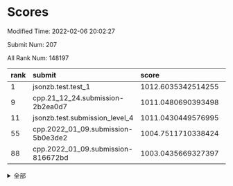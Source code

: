 # Scores

Modified Time: 2022-02-06 20:02:27

Submit Num: 207

All Rank Num: 148197

| rank |               submit               |       score        |       sigma        | pk_num |
| :--- | :--------------------------------- | :----------------- | :----------------- | :----- |
| 1    | jsonzb.test.test_1                 | 1012.6035342514255 | 0.80632824007777   | 2868   |
| 9    | cpp.21_12_24.submission-2b2ea0d7   | 1011.0480690393498 | 0.7640346068010747 | 2865   |
| 11   | jsonzb.test.submission_level_4     | 1011.0430449576995 | 0.7670992070974786 | 2863   |
| 55   | cpp.2022_01_09.submission-5b0e3de2 | 1004.7511710338424 | 0.7300483378093157 | 2859   |
| 88   | cpp.2022_01_09.submission-816672bd | 1003.0435669327397 | 0.716099490611561  | 2864   |


<details>
<summary>全部</summary>

| rank |                 submit                 |       score        |       sigma        | pk_num |
| :--- | :------------------------------------- | :----------------- | :----------------- | :----- |
| 1    | jsonzb.test.test_1                     | 1012.6035342514255 | 0.80632824007777   | 2868   |
| 2    | gobigger.level_3.submission_level_3_8  | 1011.6066204459863 | 0.7839087929668065 | 2862   |
| 3    | gobigger.level_3.submission_level_3_37 | 1011.5156176370557 | 0.7717768479698516 | 2868   |
| 4    | gobigger.level_3.submission_level_3_6  | 1011.2424828206877 | 0.7754590571176028 | 2865   |
| 5    | gobigger.level_3.submission_level_3_44 | 1011.2303222191154 | 0.7697482135972132 | 2865   |
| 6    | gobigger.level_3.submission_level_3_5  | 1011.2176756197396 | 0.7902678889910638 | 2866   |
| 7    | gobigger.level_3.submission_level_3_38 | 1011.1737961221679 | 0.7715988214868955 | 2863   |
| 8    | gobigger.level_3.submission_level_3_12 | 1011.09822367465   | 0.7629247988165959 | 2859   |
| 9    | cpp.21_12_24.submission-2b2ea0d7       | 1011.0480690393498 | 0.7640346068010747 | 2865   |
| 10   | gobigger.level_3.submission_level_3_43 | 1011.0457413601939 | 0.7816589809348123 | 2862   |
| 11   | jsonzb.test.submission_level_4         | 1011.0430449576995 | 0.7670992070974786 | 2863   |
| 12   | gobigger.level_3.submission_level_3_19 | 1010.9717744213013 | 0.7622999450671865 | 2865   |
| 13   | gobigger.level_3.submission_level_3_13 | 1010.9690382517506 | 0.7578957092446175 | 2869   |
| 14   | gobigger.level_3.submission_level_3_35 | 1010.9504639606026 | 0.7757707354276894 | 2858   |
| 15   | gobigger.level_3.submission_level_3_3  | 1010.937120057713  | 0.7758705300206771 | 2863   |
| 16   | gobigger.level_3.submission_level_3_22 | 1010.881842245868  | 0.7448064425602541 | 2860   |
| 17   | gobigger.level_3.submission_level_3_21 | 1010.8501310612389 | 0.7786555077192578 | 2866   |
| 18   | gobigger.level_3.submission_level_3_25 | 1010.8084543545568 | 0.7780808226644722 | 2863   |
| 19   | gobigger.level_3.submission_level_3_48 | 1010.7597868759558 | 0.7560995467608668 | 2861   |
| 20   | gobigger.level_3.submission_level_3_45 | 1010.7550262430085 | 0.7839342482467041 | 2861   |
| 21   | gobigger.level_3.submission_level_3_2  | 1010.7290069923343 | 0.7406589192285866 | 2859   |
| 22   | gobigger.level_3.submission_level_3_30 | 1010.7138990766096 | 0.7870859915173507 | 2865   |
| 23   | gobigger.level_3.submission_level_3_23 | 1010.5742445988423 | 0.7513545353740382 | 2869   |
| 24   | gobigger.level_3.submission_level_3_46 | 1010.4834224083723 | 0.7659487504522381 | 2861   |
| 25   | gobigger.level_3.submission_level_3_17 | 1010.2682521570036 | 0.7616230122707685 | 2867   |
| 26   | gobigger.level_3.submission_level_3_32 | 1010.2632924569749 | 0.7698008173344069 | 2863   |
| 27   | gobigger.level_3.submission_level_3_16 | 1010.2305070403887 | 0.7697003975838491 | 2859   |
| 28   | gobigger.level_3.submission_level_3_42 | 1010.1524110118485 | 0.7634559855156471 | 2866   |
| 29   | gobigger.level_3.submission_level_3_36 | 1010.0491711305098 | 0.7650444578918166 | 2867   |
| 30   | gobigger.level_3.submission_level_3_33 | 1010.0198909000721 | 0.7687567910686719 | 2865   |
| 31   | gobigger.level_3.submission_level_3_34 | 1009.8735874806199 | 0.7472377123984119 | 2864   |
| 32   | gobigger.level_3.submission_level_3_49 | 1009.8107530339147 | 0.75796637788315   | 2861   |
| 33   | gobigger.level_3.submission_level_3_41 | 1009.8016536712246 | 0.7746867857948662 | 2864   |
| 34   | gobigger.level_3.submission_level_3_39 | 1009.7140849019204 | 0.7619323748696307 | 2863   |
| 35   | gobigger.level_3.submission_level_3_9  | 1009.6086264598617 | 0.7419568218385886 | 2867   |
| 36   | gobigger.level_3.submission_level_3_15 | 1009.5754689017336 | 0.7589480761277783 | 2859   |
| 37   | gobigger.level_3.submission_level_3_40 | 1009.4987107809453 | 0.7665274349874802 | 2865   |
| 38   | gobigger.level_3.submission_level_3_31 | 1009.4334906886294 | 0.7454516454361438 | 2864   |
| 39   | gobigger.level_3.submission_level_3_0  | 1009.4148517867748 | 0.7511499233888658 | 2864   |
| 40   | gobigger.level_3.submission_level_3_4  | 1009.3928439488034 | 0.7436163998396689 | 2866   |
| 41   | gobigger.level_3.submission_level_3_27 | 1009.3217732241138 | 0.7473079555215135 | 2861   |
| 42   | gobigger.level_3.submission_level_3_7  | 1009.3163302798795 | 0.749114717499775  | 2866   |
| 43   | gobigger.level_3.submission_level_3_18 | 1009.2550175198974 | 0.7368222505651678 | 2862   |
| 44   | gobigger.level_3.submission_level_3_24 | 1009.1573529845933 | 0.7593317165652703 | 2868   |
| 45   | gobigger.level_3.submission_level_3_26 | 1009.0140198622908 | 0.7279537053115983 | 2864   |
| 46   | gobigger.level_3.submission_level_3_28 | 1008.8583878466965 | 0.7539899782787374 | 2859   |
| 47   | gobigger.level_3.submission_level_3_29 | 1008.7993883236956 | 0.761859688591924  | 2865   |
| 48   | gobigger.level_3.submission_level_3_47 | 1008.757884480968  | 0.7585778555638037 | 2863   |
| 49   | gobigger.level_3.submission_level_3_1  | 1008.6718045721854 | 0.7443141727856423 | 2860   |
| 50   | gobigger.level_3.submission_level_3_14 | 1008.6156266885469 | 0.7476488437751327 | 2862   |
| 51   | gobigger.level_3.submission_level_3_11 | 1008.4490359372714 | 0.7394863928492447 | 2860   |
| 52   | gobigger.level_3.submission_level_3_10 | 1008.4322921096278 | 0.7317679686853762 | 2859   |
| 53   | gobigger.level_3.submission_level_3_20 | 1008.1204650216695 | 0.7501680539489175 | 2860   |
| 54   | gobigger.level_1.submission_level_1_11 | 1004.8154721054432 | 0.7318694256856282 | 2860   |
| 55   | cpp.2022_01_09.submission-5b0e3de2     | 1004.7511710338424 | 0.7300483378093157 | 2859   |
| 56   | gobigger.level_1.submission_level_1_39 | 1004.5915286173013 | 0.721737035435508  | 2858   |
| 57   | gobigger.level_1.submission_level_1_23 | 1004.4671983652821 | 0.7216280293504533 | 2864   |
| 58   | gobigger.level_1.submission_level_1_29 | 1004.3337470317842 | 0.7166210305637463 | 2865   |
| 59   | gobigger.level_1.submission_level_1_1  | 1004.178295934668  | 0.727167590134798  | 2867   |
| 60   | gobigger.level_1.submission_level_1_43 | 1004.1555159715667 | 0.7151057780825587 | 2863   |
| 61   | gobigger.level_1.submission_level_1_8  | 1004.0924854856542 | 0.7187988404058553 | 2862   |
| 62   | gobigger.level_1.submission_level_1_32 | 1004.0477445092696 | 0.7245757210839378 | 2869   |
| 63   | gobigger.level_1.submission_level_1_46 | 1004.0468715957658 | 0.7191047591752038 | 2862   |
| 64   | gobigger.level_1.submission_level_1_28 | 1003.8995691125323 | 0.7139261272137961 | 2867   |
| 65   | gobigger.level_1.submission_level_1_15 | 1003.8973318123824 | 0.7251478408956346 | 2866   |
| 66   | gobigger.level_1.submission_level_1_24 | 1003.846103540613  | 0.7243016727695156 | 2864   |
| 67   | gobigger.level_1.submission_level_1_9  | 1003.8227205386642 | 0.7138069378131022 | 2858   |
| 68   | gobigger.level_1.submission_level_1_22 | 1003.821221655051  | 0.7237404141747431 | 2865   |
| 69   | gobigger.level_1.submission_level_1_33 | 1003.8014343932717 | 0.7270194492696415 | 2868   |
| 70   | gobigger.level_1.submission_level_1_31 | 1003.7720578035157 | 0.7143864540601171 | 2861   |
| 71   | gobigger.level_1.submission_level_1_21 | 1003.6018928801448 | 0.7228181014000262 | 2859   |
| 72   | gobigger.level_1.submission_level_1_17 | 1003.5572539896664 | 0.7105877551338546 | 2861   |
| 73   | gobigger.level_1.submission_level_1_49 | 1003.5341335957961 | 0.7214913123046667 | 2864   |
| 74   | gobigger.level_1.submission_level_1_26 | 1003.5119330789063 | 0.7154291368562476 | 2865   |
| 75   | gobigger.level_1.submission_level_1_25 | 1003.4835718894054 | 0.7194211019080603 | 2862   |
| 76   | gobigger.level_1.submission_level_1_10 | 1003.4081465436815 | 0.7180767488816299 | 2862   |
| 77   | gobigger.level_1.submission_level_1_34 | 1003.3905412171647 | 0.7246638257216319 | 2860   |
| 78   | gobigger.level_1.submission_level_1_37 | 1003.38373521973   | 0.7090544894222429 | 2867   |
| 79   | gobigger.level_1.submission_level_1_44 | 1003.365266293951  | 0.717057658067046  | 2867   |
| 80   | gobigger.level_1.submission_level_1_5  | 1003.3450813692149 | 0.7233496359814076 | 2856   |
| 81   | gobigger.level_1.submission_level_1_42 | 1003.3346604929601 | 0.7311339038320324 | 2865   |
| 82   | gobigger.level_1.submission_level_1_3  | 1003.1833122860418 | 0.7195487308909199 | 2868   |
| 83   | gobigger.level_1.submission_level_1_47 | 1003.1444542619464 | 0.7264523492051915 | 2865   |
| 84   | gobigger.level_1.submission_level_1_16 | 1003.1350198946941 | 0.7132885068669615 | 2867   |
| 85   | gobigger.level_1.submission_level_1_48 | 1003.1162328176421 | 0.710193306078012  | 2865   |
| 86   | gobigger.level_1.submission_level_1_7  | 1003.0929684277432 | 0.7066264339834044 | 2860   |
| 87   | gobigger.level_1.submission_level_1_14 | 1003.0595670826093 | 0.7187286867718249 | 2863   |
| 88   | cpp.2022_01_09.submission-816672bd     | 1003.0435669327397 | 0.716099490611561  | 2864   |
| 89   | gobigger.level_1.submission_level_1_12 | 1002.902112091334  | 0.7262538150731384 | 2864   |
| 90   | gobigger.level_1.submission_level_1_41 | 1002.8792076683167 | 0.7138854752060291 | 2865   |
| 91   | gobigger.level_1.submission_level_1_40 | 1002.7872494148435 | 0.7180338889620351 | 2866   |
| 92   | gobigger.level_1.submission_level_1_27 | 1002.7828677514326 | 0.7330960757856051 | 2863   |
| 93   | gobigger.level_1.submission_level_1_19 | 1002.7815793202104 | 0.7199671778192895 | 2864   |
| 94   | gobigger.level_1.submission_level_1_6  | 1002.7635127541969 | 0.7185099076845423 | 2862   |
| 95   | gobigger.level_1.submission_level_1_35 | 1002.7262911877806 | 0.7167629510510866 | 2861   |
| 96   | gobigger.level_1.submission_level_1_2  | 1002.7034383206746 | 0.7216306946687421 | 2863   |
| 97   | gobigger.level_1.submission_level_1_13 | 1002.6796991635536 | 0.7034846241510028 | 2867   |
| 98   | gobigger.level_1.submission_level_1_18 | 1002.6487665276701 | 0.7257886857661163 | 2865   |
| 99   | gobigger.level_1.submission_level_1_0  | 1002.618393243463  | 0.7139372762379831 | 2862   |
| 100  | gobigger.level_1.submission_level_1_36 | 1002.3129591359949 | 0.7102285350669498 | 2864   |
| 101  | gobigger.level_1.submission_level_1_38 | 1002.0625030146804 | 0.7104091418853112 | 2869   |
| 102  | gobigger.level_1.submission_level_1_4  | 1002.038444977278  | 0.704748483394926  | 2868   |
| 103  | gobigger.level_1.submission_level_1_20 | 1002.0327645284549 | 0.7121623957464055 | 2860   |
| 104  | gobigger.level_1.submission_level_1_45 | 1001.7140556014186 | 0.7025410938299003 | 2859   |
| 105  | gobigger.level_1.submission_level_1_30 | 1001.2830964509732 | 0.7112745799840378 | 2860   |
| 106  | gobigger.random.submission_random_24   | 998.0647286239309  | 0.7062509841844755 | 2867   |
| 107  | gobigger.random.submission_random_32   | 997.5798860828087  | 0.7193590531136853 | 2869   |
| 108  | gobigger.random.submission_random_25   | 997.0739312414582  | 0.6994873821151386 | 2865   |
| 109  | gobigger.random.submission_random_48   | 997.0276664632567  | 0.7110838849073091 | 2865   |
| 110  | gobigger.random.submission_random_23   | 997.0176022186446  | 0.7066241742902498 | 2859   |
| 111  | gobigger.random.submission_random_28   | 996.9570391310765  | 0.7184415860313889 | 2861   |
| 112  | gobigger.random.submission_random_40   | 996.7484987955036  | 0.7090861671401905 | 2866   |
| 113  | gobigger.random.submission_random_46   | 996.7181673403594  | 0.7229888660119165 | 2869   |
| 114  | gobigger.random.submission_random_7    | 996.5411528940014  | 0.7077681547543176 | 2862   |
| 115  | gobigger.random.submission_random_8    | 996.4997487061021  | 0.7075009174099072 | 2862   |
| 116  | gobigger.random.submission_random_44   | 996.491126519552   | 0.718472863734152  | 2863   |
| 117  | gobigger.random.submission_random_42   | 996.4343135435299  | 0.7099567742679466 | 2868   |
| 118  | gobigger.random.submission_random_16   | 996.4329387599965  | 0.7119004158142808 | 2862   |
| 119  | gobigger.random.submission_random_18   | 996.3121482048375  | 0.7045602458950856 | 2866   |
| 120  | gobigger.random.submission_random_6    | 996.311987996224   | 0.7064890269032487 | 2868   |
| 121  | gobigger.random.submission_random_47   | 996.310306136454   | 0.6939885205757456 | 2866   |
| 122  | gobigger.random.submission_random_20   | 996.224697139889   | 0.7112709370183343 | 2864   |
| 123  | gobigger.random.submission_random_13   | 996.1035537657532  | 0.7133997452338607 | 2864   |
| 124  | gobigger.random.submission_random_3    | 996.0600411745991  | 0.7135240250893402 | 2861   |
| 125  | gobigger.random.submission_random_21   | 995.9915765950744  | 0.705130517572169  | 2864   |
| 126  | gobigger.random.submission_random_41   | 995.9661712552357  | 0.7081139892757123 | 2863   |
| 127  | gobigger.random.submission_random_35   | 995.9581248596274  | 0.7142358127884323 | 2857   |
| 128  | gobigger.random.submission_random_26   | 995.9545385013009  | 0.7088893919991657 | 2864   |
| 129  | gobigger.random.submission_random_37   | 995.9097770383256  | 0.7099807536734226 | 2864   |
| 130  | gobigger.random.submission_random_45   | 995.8847864631076  | 0.713897069498552  | 2859   |
| 131  | gobigger.random.submission_random_27   | 995.8586612141429  | 0.7209814879219321 | 2863   |
| 132  | gobigger.random.submission_random_9    | 995.7834363741835  | 0.7197652786574543 | 2859   |
| 133  | gobigger.random.submission_random_33   | 995.5099449027463  | 0.7015345327918975 | 2866   |
| 134  | gobigger.random.submission_random_22   | 995.5044850858771  | 0.7223787723684052 | 2865   |
| 135  | gobigger.random.submission_random_2    | 995.4837855966273  | 0.7040037141466137 | 2864   |
| 136  | gobigger.random.submission_random_31   | 995.4779101311805  | 0.7288242129813693 | 2862   |
| 137  | gobigger.random.submission_random_38   | 995.4448055375198  | 0.7170274849170243 | 2866   |
| 138  | gobigger.random.submission_random_17   | 995.432398557267   | 0.72139065106296   | 2861   |
| 139  | gobigger.random.submission_random_39   | 995.3787248547342  | 0.7099616972518419 | 2861   |
| 140  | gobigger.random.submission_random_19   | 995.356922131335   | 0.6959675148173186 | 2866   |
| 141  | gobigger.random.submission_random_15   | 995.3342198822007  | 0.7132514281303842 | 2861   |
| 142  | gobigger.random.submission_random_11   | 995.3172684644857  | 0.7288333632580203 | 2864   |
| 143  | gobigger.random.submission_random_10   | 995.2464586452761  | 0.7139241251419095 | 2862   |
| 144  | gobigger.random.submission_random_30   | 995.2429507089682  | 0.7088880048957162 | 2865   |
| 145  | gobigger.random.submission_random_0    | 995.2105252126959  | 0.7153057583530381 | 2861   |
| 146  | gobigger.random.submission_random_49   | 995.1542960876379  | 0.7170153797486563 | 2866   |
| 147  | gobigger.random.submission_random_43   | 995.1372158555397  | 0.719625793517498  | 2864   |
| 148  | gobigger.random.submission_random_36   | 995.0380656853359  | 0.7171267237351975 | 2864   |
| 149  | gobigger.random.submission_random_4    | 994.8927198197849  | 0.726213240513243  | 2862   |
| 150  | gobigger.random.submission_random_12   | 994.8651396722331  | 0.7162335634287683 | 2867   |
| 151  | gobigger.random.submission_random_1    | 994.7905993043892  | 0.7215677359621192 | 2861   |
| 152  | gobigger.random.submission_random_5    | 994.6245562744256  | 0.7200110529121561 | 2864   |
| 153  | gobigger.random.submission_random_14   | 994.6231694800277  | 0.7286396269823814 | 2859   |
| 154  | gobigger.level_2.submission_level_2_19 | 994.2661052252871  | 0.7312306578471682 | 2865   |
| 155  | gobigger.random.submission_random_29   | 994.1322766974262  | 0.7053599229096581 | 2866   |
| 156  | gobigger.level_2.submission_level_2_16 | 994.0731781192571  | 0.7254667356669795 | 2858   |
| 157  | gobigger.random.submission_random_34   | 994.0306790301671  | 0.7214082141916683 | 2867   |
| 158  | gobigger.level_2.submission_level_2_41 | 993.6353171498404  | 0.7211995009876198 | 2861   |
| 159  | gobigger.level_2.submission_level_2_13 | 993.4054279740932  | 0.7241250520837943 | 2865   |
| 160  | gobigger.level_2.submission_level_2_1  | 993.2788898195481  | 0.7297989776906323 | 2865   |
| 161  | gobigger.level_2.submission_level_2_23 | 993.2401346946403  | 0.7317458580833511 | 2869   |
| 162  | gobigger.level_2.submission_level_2_42 | 993.1963896609217  | 0.7172858139805461 | 2864   |
| 163  | gobigger.level_2.submission_level_2_37 | 993.1655081959284  | 0.7358735146959327 | 2865   |
| 164  | gobigger.level_2.submission_level_2_36 | 993.1523950051902  | 0.736249443815238  | 2862   |
| 165  | gobigger.level_2.submission_level_2_49 | 993.1042771022875  | 0.7306690358565813 | 2864   |
| 166  | gobigger.level_2.submission_level_2_0  | 993.1025977898092  | 0.7330978153810515 | 2867   |
| 167  | gobigger.level_2.submission_level_2_48 | 993.0909508480605  | 0.724235334784747  | 2866   |
| 168  | gobigger.level_2.submission_level_2_9  | 993.0662171567967  | 0.7356643884970209 | 2867   |
| 169  | gobigger.level_2.submission_level_2_47 | 993.0386037130222  | 0.7344123027988609 | 2865   |
| 170  | gobigger.level_2.submission_level_2_12 | 992.9277726377526  | 0.7363840873306955 | 2865   |
| 171  | gobigger.level_2.submission_level_2_24 | 992.7769508976411  | 0.738572037969212  | 2864   |
| 172  | gobigger.level_2.submission_level_2_45 | 992.6690504992096  | 0.7347421419104968 | 2864   |
| 173  | gobigger.level_2.submission_level_2_28 | 992.4975107710479  | 0.7364825425988716 | 2865   |
| 174  | gobigger.level_2.submission_level_2_18 | 992.4957648619188  | 0.7395631242472532 | 2866   |
| 175  | gobigger.level_2.submission_level_2_7  | 992.3984601923044  | 0.7404833148344685 | 2869   |
| 176  | gobigger.level_2.submission_level_2_33 | 992.3271254329322  | 0.7458870084068558 | 2867   |
| 177  | gobigger.level_2.submission_level_2_38 | 992.182924903038   | 0.7501818078997099 | 2863   |
| 178  | gobigger.level_2.submission_level_2_10 | 992.1028004600034  | 0.7427200220536764 | 2869   |
| 179  | gobigger.level_2.submission_level_2_25 | 992.1007960535015  | 0.7620920567467725 | 2863   |
| 180  | gobigger.level_2.submission_level_2_39 | 991.9933779648414  | 0.7709009336905916 | 2861   |
| 181  | gobigger.level_2.submission_level_2_31 | 991.9682595370202  | 0.75589143204802   | 2865   |
| 182  | gobigger.level_2.submission_level_2_27 | 991.901829641606   | 0.7676645163918064 | 2868   |
| 183  | gobigger.level_2.submission_level_2_20 | 991.8080611328373  | 0.7552025643658051 | 2860   |
| 184  | gobigger.level_2.submission_level_2_46 | 991.786656150671   | 0.7617519902043621 | 2865   |
| 185  | gobigger.level_2.submission_level_2_44 | 991.7825810573751  | 0.7361519532037529 | 2865   |
| 186  | gobigger.level_2.submission_level_2_11 | 991.746499063555   | 0.7474235230663041 | 2866   |
| 187  | gobigger.level_2.submission_level_2_26 | 991.6572704127348  | 0.7375932500365697 | 2866   |
| 188  | gobigger.level_2.submission_level_2_40 | 991.5965092094261  | 0.7275018116453983 | 2868   |
| 189  | gobigger.level_2.submission_level_2_30 | 991.5868695993604  | 0.7618007796292394 | 2863   |
| 190  | gobigger.level_2.submission_level_2_14 | 991.5724869245047  | 0.7499617982378403 | 2865   |
| 191  | gobigger.level_2.submission_level_2_34 | 991.5650435270925  | 0.7397786864289375 | 2865   |
| 192  | gobigger.level_2.submission_level_2_43 | 991.5481755203132  | 0.7582528069283393 | 2863   |
| 193  | gobigger.level_2.submission_level_2_4  | 991.4254112687436  | 0.7369295879722875 | 2863   |
| 194  | gobigger.level_2.submission_level_2_6  | 991.4204313290164  | 0.7506141009280692 | 2861   |
| 195  | gobigger.level_2.submission_level_2_5  | 991.3934522483045  | 0.7516394040837022 | 2860   |
| 196  | gobigger.level_2.submission_level_2_21 | 991.3452416832042  | 0.7717853958864109 | 2865   |
| 197  | gobigger.level_2.submission_level_2_17 | 991.1974609189559  | 0.7511746155770864 | 2863   |
| 198  | gobigger.level_2.submission_level_2_3  | 991.1027891481675  | 0.7734230098140578 | 2866   |
| 199  | gobigger.level_2.submission_level_2_32 | 990.9528937434857  | 0.745982873164847  | 2861   |
| 200  | gobigger.level_2.submission_level_2_29 | 990.9203212575177  | 0.7490845888433856 | 2864   |
| 201  | gobigger.level_2.submission_level_2_8  | 990.8569747635695  | 0.7800169459891372 | 2861   |
| 202  | gobigger.level_2.submission_level_2_15 | 990.8156237933609  | 0.754279647544336  | 2863   |
| 203  | gobigger.level_2.submission_level_2_2  | 990.7817917984551  | 0.7355451781399838 | 2861   |
| 204  | gobigger.level_2.submission_level_2_35 | 990.51414384436    | 0.7462496195259558 | 2863   |
| 205  | gobigger.level_2.submission_level_2_22 | 990.1492487276197  | 0.7512633661384425 | 2868   |
| 206  | gobigger.none.submission_none_0        | 975.2546466727821  | 1.467968052995685  | 2860   |
| 207  | gobigger.none.submission_none_1        | 974.4828309244164  | 1.637306844944137  | 2871   |

</details>